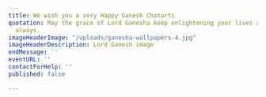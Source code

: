 ```yaml
---
title: We wish you a very Happy Ganesh Chaturti
quotation: May the grace of Lord Ganesha keep enlightening your lives and bless you
  always.
imageHeaderImage: "/uploads/ganesha-wallpapers-4.jpg"
imageHeaderDescription: Lord Ganesh image
endMessage: ''
eventURL: ''
contactForHelp: ''
published: false

---
```

